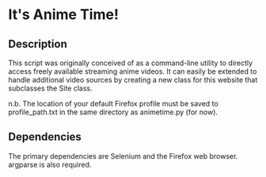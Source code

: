 # It's Anime Time!
## Description
This script was originally conceived of as a command-line utility to directly access freely available streaming anime videos. It can easily be extended to handle additional video sources by creating a new class for this website that subclasses the Site class.

n.b. The location of your default Firefox profile must be saved to profile_path.txt in the same directory as animetime.py (for now).

## Dependencies
The primary dependencies are Selenium and the Firefox web browser. argparse is also required.
